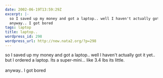 ```yaml
---
date: 2002-06-19T13:59:29Z
excerpt: |-
  so I saved up my money and got a laptop.. well I haven't actually got it yet.. but I ordered a laptop. Its a super-mini... like 3.4 lbs its little.
  anyway.. I got bored
tags: laptop
title: laptop..
wordpress_id: 298
wordpress_url: http://new.nata2.org/?p=298
---
```


so I saved up my money and got a laptop.. well I haven't actually got it yet.. but I ordered a laptop. Its a super-mini... like 3.4 lbs its little.<br/><br/>
anyway.. I got bored
